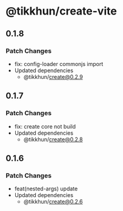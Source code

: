 # @tikkhun/create-vite

## 0.1.8

### Patch Changes

- fix: config-loader commonjs import
- Updated dependencies
  - @tikkhun/create@0.2.9

## 0.1.7

### Patch Changes

- fix: create core not build
- Updated dependencies
  - @tikkhun/create@0.2.8

## 0.1.6

### Patch Changes

- feat(nested-args) update
- Updated dependencies
  - @tikkhun/create@0.2.6
